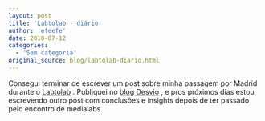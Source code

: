 ```yaml
---
layout: post
title: 'Labtolab - diário'
author: 'efeefe'
date: 2010-07-12
categories:
  - 'Sem categoria'
original_source: blog/labtolab-diario.html
---
```


Consegui terminar de escrever um post sobre minha passagem por Madrid durante o [Labtolab](http://www.labtolab.org/) . Publiquei no [blog Desvio](http://desvio.cc/blog/labtolab-dia-dia) , e pros próximos dias estou escrevendo outro post com conclusões e insights depois de ter passado pelo encontro de medialabs.
